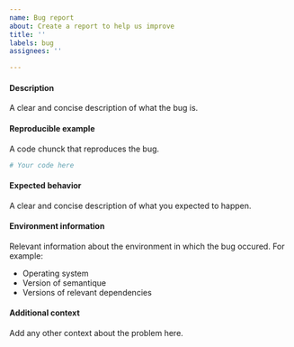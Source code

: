 ```yaml
---
name: Bug report
about: Create a report to help us improve
title: ''
labels: bug
assignees: ''

---
```


<!--
Before opening an issue:
* Check existing issues to avoid duplicates
* Use the [Discussions tab](https://github.com/ZGIS/semantique/discussions) instead of the Issues tab for ..
  * .. questions you have about the package and its functionalities
  * .. broader ideas you want to share
  * .. examples you want to share about how you used the package
  * .. debates you want to start about certain components of the package
-->

#### Description
A clear and concise description of what the bug is.

#### Reproducible example
A code chunck that reproduces the bug.

```python
# Your code here
```

#### Expected behavior
A clear and concise description of what you expected to happen.

#### Environment information
Relevant information about the environment in which the bug occured. For example:

 - Operating system
 - Version of semantique
 - Versions of relevant dependencies

#### Additional context
Add any other context about the problem here.
